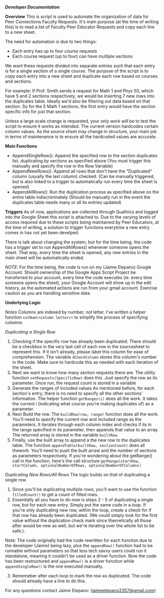 ***Developer Documentation***

**Overview**
This is script is used to automate the organization of data for Peer Connections Faculty Requests. 
It's main purpose (at the time of writing this) is to read a list of Faculty Peer Educator Requests 
and copy each line to a new sheet. 

The need for automation is due to two things:
- Each entry has up to four *course* requests
- Each course request (up to four) can have multiple sections

We want these requests divided into separate entries such that each entry is for a single section of a single course.
The purpose of the script is to copy each entry into a new sheet and duplicate each row based on courses and sections. 

For example: If Prof. Smith sends a request for Math 1 and Phys 50, which have 5 and 2 sections respectively, we would be inserting
7 new rows into the duplicates table. Ideally we'd also be filtering out data based on that section. So for the 5 Math 1 sections, the first entry would have the section specific info for just that section.

Unless a large scale change is requested, your only work will be to test the script to ensure it works as intended. The current version hardcodes certain column values. As the source sheet may change in structure, your main job in terms of maintenance is to ensure all the hardcoded values are accurate.

**Main Functions**
- AppendSingleRow(): Append the specified row to the section duplicates list, duplicating by sections as specified above (You must trigger this manually and specify the row in the Row Variable)
- AppendNewRows(): Append all rows that don't have the "Duplicated" column (usually the last column) checked. (Can be manually triggered, but is also linked to a trigger to automatically run every time the sheet is opened)
- AppendAllRows(): Run the duplication process as specified above on the entire table indiscriminately (Should be manually run in the event the duplicates table needs many or all its entries updated)

**Triggers**
As of now, applications are collected through Qualtrics and logged into the Google Sheet this script is attached to. Due to the varying levels of access required due to these scripts being maintained by Peer Educators, at the time of writing, a solution to trigger functions everytime a new entry comes in has not yet been develped. 

There is talk about changing the system, but for the time being, the code has a trigger set to run AppendAllRows() whenever someone opens the sheet. That way, every time the sheet is opened, any new entries in the main sheet will be automatically ended.

*NOTE*: For the time being, the code is run on my (Jaime Elepano) Google Account. Should ownership of the Google Apps Script Project be transferred to your account, every time the code executes (ie. every time someone opens the sheet), your Google Account will show up in the edit history, as the automated actions are run from your gmail account. Exercise caution as you are handling sensitive data.

**Underlying Logic**

*Notes*
Columns are indexed by number, not letter. I've written a helper function ```colNum(<column letter>)``` to simplify the process of specifying columns

*Duplicating a Single Row*
1. Checking if the specific row has already been duplicated. There should be a checkbox in the very last cell of each row in the sourcesheet to represent this. If it isn't already, please label this column for ease of comprehension. The variable ```dCheckColumn``` stores this column's number in the code. Make sure to hardcode this as needed with each iteration of the sheet.
2. Next we want to know how many section requests there are. The utility function ```setRequests(SpecificRow)``` does this. Just specify the row as its parameter. Once run, the request count is stored in a variable
3. Generate the ranges of included values As mentioned before, for each section's entry, there is no need to specify all the other sections' information. The helper function ```getRanges(i)``` does all the work. It takes the current i (indicating what course you're making duplicates of) as a parameter.
4. Next Build the row. The ```buildRow(row, range)``` function does all the work. You'll need to specify the current row and included range as the parameters. It iterates through each column index and checks if its in the range specified in its parameter, then appends that value to an array. The returned array is stored in the variable ```builtRow```.
5. Finally, use the built array to append a the new row to the duplicates table. The function ```appendTable(builtRow, sectionCount)``` does all thework. You'll need to push the built arraw and the number of sections as parameters respectively. If you're wondering about the getRange() call in the function, here's the call structure ```getRange(startRow, startColumn, optionalNumberOfRows, optionalNumberOfColumns)```

*Duplicating New Rows/All Rows*
The logic builds on that of duplicating a single row.

1. Since you'll be duplicating multiple rows, you'll want to use the function ```filledCount()``` to get a count of filled rows.
2. Essentially all you have to do now is steps 2 - 5 of duplicating a single row, but for each new entry. Simply put the same code in a loop. If you're only duplicating new row, within the loop, create a check for if that row has already been duplicated. (We could simply look for the first value without the duplication check mark since theoretically all those after would be new as well, but we're iterating over the whole list to be safe.). 

Note: The code originally had the code rewritten for each function due to the developer (Jaime) being lazy, plus the ```appendRow()``` function had to be runnable without parameters so that less tech savvy users could run it standalone, meaning it couldn't be used as a driver function. Now the code has been restructured and ```appendRow()``` is a driver function while ```appendSingleRow()``` is the one executed manually.

3. Rememeber after each loop to mark the row as duplicated. The code should already have a line to do this.

For any questions contact Jaime Elepano: (jaimeelepano2357@gmail.com)